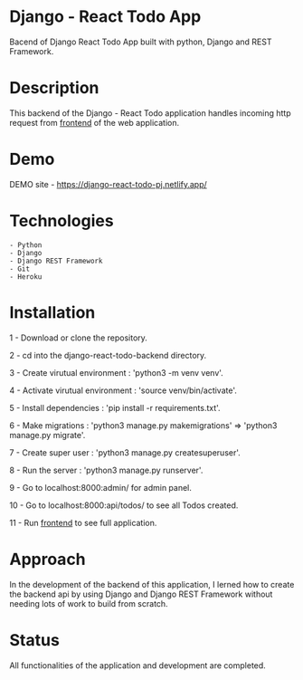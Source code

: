 # Django - React Todo App

Bacend of Django React Todo App built with python, Django and REST Framework.

# Description

This backend of the Django - React Todo application handles incoming http request from [frontend](https://github.com/seiji327/django-react-todo-frontend) of the web application.

# Demo

DEMO site - https://django-react-todo-pj.netlify.app/

# Technologies

    - Python
    - Django
    - Django REST Framework
    - Git
    - Heroku

# Installation

1 - Download or clone the repository.

2 - cd into the django-react-todo-backend directory.

3 - Create virutual environment : 'python3 -m venv venv'.

4 - Activate virutual environment : 'source venv/bin/activate'.

5 - Install dependencies : 'pip install -r requirements.txt'.

6 - Make migrations : 'python3 manage.py makemigrations' => 'python3 manage.py migrate'.

7 - Create super user : 'python3 manage.py createsuperuser'.

8 - Run the server : 'python3 manage.py runserver'.

9 - Go to localhost:8000:admin/ for admin panel.

10 - Go to localhost:8000:api/todos/ to see all Todos created.

11 - Run [frontend](https://github.com/seiji327/django-react-todo-frontend) to see full application.

# Approach

In the development of the backend of this application, I lerned how to create the backend api by using Django and Django REST Framework without needing lots of work to build from scratch.

# Status

All functionalities of the application and development are completed.
